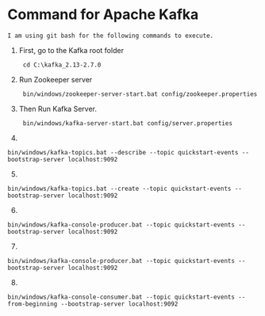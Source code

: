 # Command for Apache Kafka
    I am using git bash for the following commands to execute.
1. First, go to the Kafka root folder

        cd C:\kafka_2.13-2.7.0

2. Run Zookeeper server

        bin/windows/zookeeper-server-start.bat config/zookeeper.properties
3. Then Run Kafka Server.
        
        bin/windows/kafka-server-start.bat config/server.properties
4. 

    bin/windows/kafka-topics.bat --describe --topic quickstart-events --bootstrap-server localhost:9092

5.  

    bin/windows/kafka-topics.bat --create --topic quickstart-events --bootstrap-server localhost:9092

6.  
    
    bin/windows/kafka-console-producer.bat --topic quickstart-events --bootstrap-server localhost:9092
7.  
        
    bin/windows/kafka-console-producer.bat --topic quickstart-events --bootstrap-server localhost:9092
8.  
        
    bin/windows/kafka-console-consumer.bat --topic quickstart-events --from-beginning --bootstrap-server localhost:9092